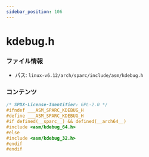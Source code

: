 ```yaml
---
sidebar_position: 106
---
```

# kdebug.h

### ファイル情報

- パス: `linux-v6.12/arch/sparc/include/asm/kdebug.h`

### コンテンツ

```h
/* SPDX-License-Identifier: GPL-2.0 */
#ifndef ___ASM_SPARC_KDEBUG_H
#define ___ASM_SPARC_KDEBUG_H
#if defined(__sparc__) && defined(__arch64__)
#include <asm/kdebug_64.h>
#else
#include <asm/kdebug_32.h>
#endif
#endif

```
